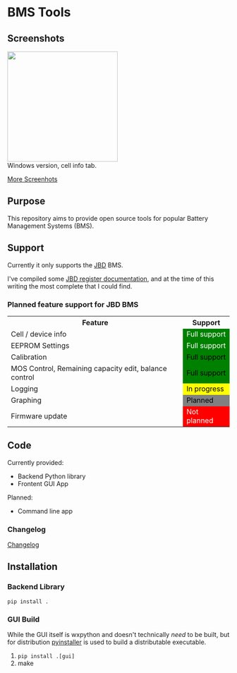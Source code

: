 # BMS Tools

## Screenshots

<a href="img/windows-info-screenshot.png"><img src="img/windows-info-screenshot.png" width="250"/></a><br>
Windows version, cell info tab.

[More Screenhots](SCREENSHOTS.md)


## Purpose
This repository aims to provide open source tools for popular Battery Management Systems (BMS).  

## Support
Currently it only supports the [JBD](https://www.lithiumbatterypcb.com/) BMS.

I've compiled some [JBD register documentation](JBD_REGISTER_MAP.md), and at the time of this writing the most complete that I could find.

### Planned feature support for JBD BMS

<table>
  <tr>
    <th>Feature</th><th>Support</th>
  </tr>
  <tr>
    <td>Cell / device info</td><td bgcolor="green"><font color="white">Full support</text></td>
  </tr>
  <tr>
    <td>EEPROM Settings</td><td bgcolor="green"><font color="white">Full support</font></td>
  </tr>
  <tr>
    <td>Calibration</td><td bgcolor="green"><font color="black">Full support</font></td>
  </tr>
  <tr>
    <td>MOS Control, Remaining capacity edit, balance control</td><td bgcolor="green"><font color="black">Full support</font></td>
  </tr>
  <tr>
    <td>Logging</td><td bgcolor="yellow"><font color="black">In progress</font></td>
  </tr>
  <tr>
    <td>Graphing</td><td bgcolor="#808080"><font color="black">Planned</font></td>
  </tr>
  <tr>
    <td>Firmware update</td><td bgcolor="red"><font color="white">Not planned</text></td>
  </tr>
</table>

## Code

Currently provided:

* Backend Python library 
* Frontent GUI App

Planned:

* Command line app

### Changelog
[Changelog](CHANGELOG.md)

## Installation

### Backend Library

`pip install .`

### GUI Build

While the GUI itself is wxpython and doesn't technically _need_ to be built, but for distribution 
 [pyinstaller](https://www.pyinstaller.org/) is used to build a distributable executable.

1. `pip install .[gui]`
1. make








